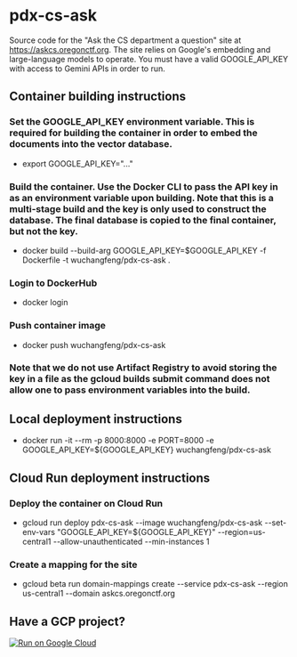 # pdx-cs-ask
Source code for the "Ask the CS department a question" site at https://askcs.oregonctf.org.  The site relies on Google's embedding and large-language models to operate.  You must have a valid GOOGLE_API_KEY with access to Gemini APIs in order to run.

## Container building instructions
### Set the GOOGLE_API_KEY environment variable.  This is required for building the container in order to embed the documents into the vector database.
* export GOOGLE_API_KEY="..."

### Build the container.  Use the Docker CLI to pass the API key in as an environment variable upon building.  Note that this is a multi-stage build and the key is only used to construct the database.  The final database is copied to the final container, but not the key.
* docker build --build-arg GOOGLE_API_KEY=$GOOGLE_API_KEY -f Dockerfile -t wuchangfeng/pdx-cs-ask .
### Login to DockerHub
*  docker login
### Push container image
*  docker push wuchangfeng/pdx-cs-ask
### Note that we do not use Artifact Registry to avoid storing the key in a file as the gcloud builds submit command does not allow one to pass environment variables into the build.

## Local deployment instructions
*  docker run -it --rm -p 8000:8000 -e PORT=8000 -e GOOGLE_API_KEY=${GOOGLE_API_KEY} wuchangfeng/pdx-cs-ask

## Cloud Run deployment instructions
### Deploy the container on Cloud Run
* gcloud run deploy pdx-cs-ask --image wuchangfeng/pdx-cs-ask --set-env-vars "GOOGLE_API_KEY=${GOOGLE_API_KEY}" --region=us-central1 --allow-unauthenticated --min-instances 1

### Create a mapping for the site
* gcloud beta run domain-mappings create --service pdx-cs-ask --region us-central1 --domain askcs.oregonctf.org

## Have a GCP project?
[![Run on Google Cloud](https://deploy.cloud.run/button.svg)](https://deploy.cloud.run)
